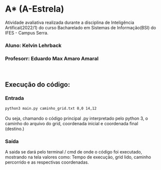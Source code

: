 # A* (A-Estrela)

Atividade avaliativa realizada durante a disciplina de Inteligência Artifical(2022/1) do curso Bacharelado em Sistemas de Informação(BSI) do IFES - Campus Serra.

### Aluno: Kelvin Lehrback

### Profesorr: Eduardo Max Amaro Amaral

<br>

## Execução do código:

### Entrada
```python3 main.py caminho_grid.txt 0,0 14,12``` 
<br><br>
Ou seja, chamando o código principal .py interpretado pelo python 3, o caminho do arquivo do grid, coordenada inicial e coordenada final (destino.)

### Saída
A saida se dará pelo terminal / cmd de onde o código foi executado, mostrando na tela valores como: Tempo de execução, grid lido, caminho percorrido e as respectivas coordenadas.
